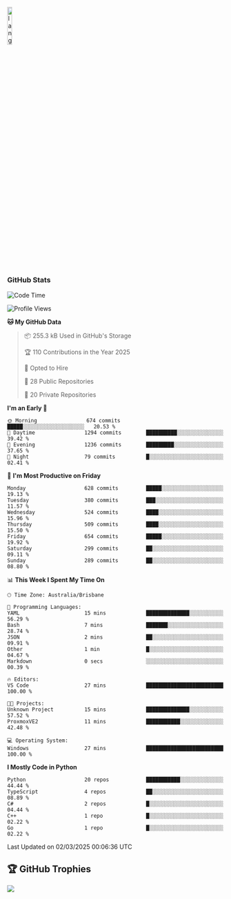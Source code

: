 <p align="left"><img width=15%" src="https://github.com/alansmathew/alansmathew/raw/master/lang.gif" alt="lang image here" /></p>

# <h3 align="left">GitHub Stats</h3>

<!--START_SECTION:waka-->
![Code Time](http://img.shields.io/badge/Code%20Time-557%20hrs%2043%20mins-blue)

![Profile Views](http://img.shields.io/badge/Profile%20Views-1-blue)

**🐱 My GitHub Data** 

> 📦 255.3 kB Used in GitHub's Storage 
 > 
> 🏆 110 Contributions in the Year 2025
 > 
> 💼 Opted to Hire
 > 
> 📜 28 Public Repositories 
 > 
> 🔑 20 Private Repositories 
 > 
**I'm an Early 🐤** 

```text
🌞 Morning                674 commits         █████░░░░░░░░░░░░░░░░░░░░   20.53 % 
🌆 Daytime                1294 commits        ██████████░░░░░░░░░░░░░░░   39.42 % 
🌃 Evening                1236 commits        █████████░░░░░░░░░░░░░░░░   37.65 % 
🌙 Night                  79 commits          █░░░░░░░░░░░░░░░░░░░░░░░░   02.41 % 
```
📅 **I'm Most Productive on Friday** 

```text
Monday                   628 commits         █████░░░░░░░░░░░░░░░░░░░░   19.13 % 
Tuesday                  380 commits         ███░░░░░░░░░░░░░░░░░░░░░░   11.57 % 
Wednesday                524 commits         ████░░░░░░░░░░░░░░░░░░░░░   15.96 % 
Thursday                 509 commits         ████░░░░░░░░░░░░░░░░░░░░░   15.50 % 
Friday                   654 commits         █████░░░░░░░░░░░░░░░░░░░░   19.92 % 
Saturday                 299 commits         ██░░░░░░░░░░░░░░░░░░░░░░░   09.11 % 
Sunday                   289 commits         ██░░░░░░░░░░░░░░░░░░░░░░░   08.80 % 
```


📊 **This Week I Spent My Time On** 

```text
🕑︎ Time Zone: Australia/Brisbane

💬 Programming Languages: 
YAML                     15 mins             ██████████████░░░░░░░░░░░   56.29 % 
Bash                     7 mins              ███████░░░░░░░░░░░░░░░░░░   28.74 % 
JSON                     2 mins              ██░░░░░░░░░░░░░░░░░░░░░░░   09.91 % 
Other                    1 min               █░░░░░░░░░░░░░░░░░░░░░░░░   04.67 % 
Markdown                 0 secs              ░░░░░░░░░░░░░░░░░░░░░░░░░   00.39 % 

🔥 Editors: 
VS Code                  27 mins             █████████████████████████   100.00 % 

🐱‍💻 Projects: 
Unknown Project          15 mins             ██████████████░░░░░░░░░░░   57.52 % 
ProxmoxVE2               11 mins             ███████████░░░░░░░░░░░░░░   42.48 % 

💻 Operating System: 
Windows                  27 mins             █████████████████████████   100.00 % 
```

**I Mostly Code in Python** 

```text
Python                   20 repos            ███████████░░░░░░░░░░░░░░   44.44 % 
TypeScript               4 repos             ██░░░░░░░░░░░░░░░░░░░░░░░   08.89 % 
C#                       2 repos             █░░░░░░░░░░░░░░░░░░░░░░░░   04.44 % 
C++                      1 repo              █░░░░░░░░░░░░░░░░░░░░░░░░   02.22 % 
Go                       1 repo              █░░░░░░░░░░░░░░░░░░░░░░░░   02.22 % 
```




 Last Updated on 02/03/2025 00:06:36 UTC
<!--END_SECTION:waka-->

## 🏆 GitHub Trophies

![](https://github-profile-trophy.vercel.app/?username=samh06&theme=discord&no-frame=true&no-bg=false&margin-w=4)
